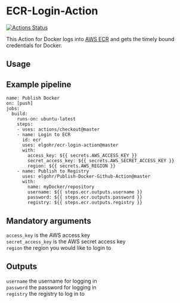 # ECR-Login-Action

[![Actions Status](https://github.com/elgohr/ecr-login-action/workflows/Test/badge.svg)](https://github.com/elgohr/ecr-login-action/actions)

This Action for Docker logs into [AWS ECR](https://aws.amazon.com/de/ecr/) and gets the timely bound credentials for Docker.

## Usage

## Example pipeline

```
name: Publish Docker
on: [push]
jobs:
  build:
    runs-on: ubuntu-latest
    steps:
    - uses: actions/checkout@master
    - name: Login to ECR
      id: ecr
      uses: elgohr/ecr-login-action@master
      with:
        access_key: ${{ secrets.AWS_ACCESS_KEY }}
        secret_access_key: ${{ secrets.AWS_SECRET_ACCESS_KEY }}
        region: ${{ secrets.AWS_REGION }}
    - name: Publish to Registry
      uses: elgohr/Publish-Docker-Github-Action@master
      with:
        name: myDocker/repository
        username: ${{ steps.ecr.outputs.username }}
        password: ${{ steps.ecr.outputs.password }}
        registry: ${{ steps.ecr.outputs.registry }}
```

## Mandatory arguments

`access_key` is the AWS access key  
`secret_access_key` is the AWS secret access key  
`region` the region you would like to login to  

## Outputs
`username` the username for logging in  
`password` the password for logging in  
`registry` the registry to log in to
